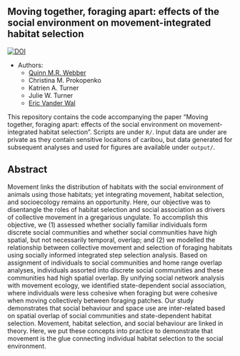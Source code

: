 

## Moving together, foraging apart: effects of the social environment on movement-integrated habitat selection


[![DOI](https://zenodo.org/badge/DOI/10.5281/zenodo.4549509.svg)](https://doi.org/10.5281/zenodo.4549509)


  - Authors:
      - [Quinn M.R. Webber](https://qwebber.weebly.com/)
      - Christina M. Prokopenko
      - Katrien A. Turner
      - Julie W. Turner
      - [Eric Vander Wal](https://weel.gitlab.io/)

This repository contains the code accompanying the paper “Moving together, foraging apart: effects of the social environment on movement-integrated habitat selection”. 
Scripts are under `R/`.  Input data are under are private as they contain sensitive locaitons of caribou, but data generated for subsequent analyses and used for figures are available under `output/`.

## Abstract

Movement links the distribution of habitats with the social environment of animals using those habitats; yet integrating movement, habitat selection, and socioecology remains an opportunity. Here, our objective was to disentangle the roles of habitat selection and social association as drivers of collective movement in a gregarious ungulate. To accomplish this objective, we (1) assessed whether socially familiar individuals form discrete social communities and whether social communities have high spatial, but not necessarily temporal, overlap; and (2) we modelled the relationship between collective movement and selection of foraging habitats using socially informed integrated step selection analysis. Based on assignment of individuals to social communities and home range overlap analyses, individuals assorted into discrete social communities and these communities had high spatial overlap. By unifying social network analysis with movement ecology, we identified state-dependent social association, where individuals were less cohesive when foraging but were cohesive when moving collectively between foraging patches. Our study demonstrates that social behaviour and space use are inter-related based on spatial overlap of social communities and state-dependent habitat selection. Movement, habitat selection, and social behaviour are linked in theory. Here, we put these concepts into practice to demonstrate that movement is the glue connecting individual habitat selection to the social environment.
